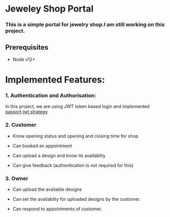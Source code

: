 # Jeweley Shop Portal
###  This is a simple portal for jewelry shop.I am still working on this project.
## Prerequisites

* Node v12+

# Implemented Features:

### 1. Authentication and Authorisation:

In this project, we are using JWT token based login and implemented [passort-jwt strategy ](http://www.passportjs.org/packages/passport-jwt/)

### 2. Customer

- Know opening status and opening and closing time for shop

- Can booked an appointment

- Can upload a design and know its availablity

- Can give feedback (authentication is not required for this)

### 3. Owner

- Can upload the available designs

- Can set the availablity for uploaded designs by the customer.

- Can respond to appointments of customer.
